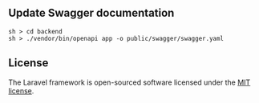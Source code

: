 ## Update Swagger documentation

```
sh > cd backend
sh > ./vendor/bin/openapi app -o public/swagger/swagger.yaml
```










## License
The Laravel framework is open-sourced software licensed under the [MIT license](https://opensource.org/licenses/MIT).
